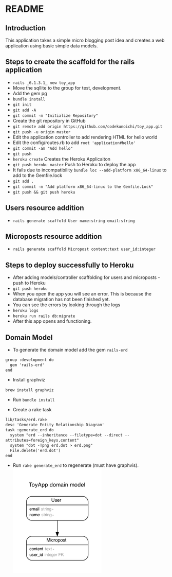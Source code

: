 # README

## Introduction
This application takes a simple micro blogging post idea and creates a web application using basic simple data models.

## Steps to create the scaffold for the rails application

- `rails _6.1.3.1_ new toy_app`
- Move the sqllite to the group for test, development.
- Add the gem pg
- `bundle install`
- `git init`
- `git add -A`
- `git commit -m "Initialize Repository"`
- Create the git repository in GitHub
- `git remote add origin https://github.com/codekunoichi/toy_app.git`
- `git push -u origin master`
- Edit the application controller to add rendering HTML for hello world
- Edit the config/routes.rb to add `root 'application#hello'`
- `git commit -am "Add hello"`
- `git push`
- `heroku create` Creates the Heroku Applicaiton
- `git push heroku master` Push to Heroku to deploy the app
- It fails  due to incompatibility `bundle loc --add-platform x86_64-linux` to add to the Gemfile.lock
- `git add .`
- `git commit -m "Add platform x86_64-linux to the Gemfile.Lock"`
- `git push && git push heroku`


## Users resource addition 
- `rails generate scaffold User name:string email:string`

## Microposts resource addition
- `rails generate scaffold Micropost content:text user_id:integer`

## Steps to deploy successfully to Heroku
- After adding models/controller scaffolding for users and microposts - push to Heroku
- `git push heroku`
- When you open the app you will see an error. This is because the database migration has not been finished yet.
- You can see the errors by looking through the logs
- `heroku logs`
- `heroku run rails db:migrate`
- After this app opens and functioning.

## Domain Model
- To generate the domain model add the gem `rails-erd`

```
group :development do
  gem 'rails-erd'
end
```

- Install graphviz

`brew install graphviz`

- Run `bundle install`

- Create a rake task

```
lib/tasks/erd.rake
desc 'Generate Entity Relationship Diagram'
task :generate_erd do
  system "erd --inheritance --filetype=dot --direct --attributes=foreign_keys,content"
  system "dot -Tpng erd.dot > erd.png"
  File.delete('erd.dot')
end
```

- Run `rake generate_erd` to regenerate (must have graphvis).
![](/erd.png)


